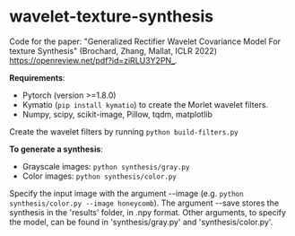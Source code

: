 # wavelet-texture-synthesis

Code for the paper: "Generalized Rectifier Wavelet Covariance Model For texture Synthesis" (Brochard, Zhang, Mallat, ICLR 2022) <https://openreview.net/pdf?id=ziRLU3Y2PN_>.

**Requirements**:
- Pytorch (version >=1.8.0)
- Kymatio (`pip install kymatio`) to create the Morlet wavelet filters.
- Numpy, scipy, scikit-image, Pillow, tqdm, matplotlib

Create the wavelet filters by running `python build-filters.py`

**To generate a synthesis**:
- Grayscale images: `python synthesis/gray.py`
- Color images: `python synthesis/color.py`

Specify the input image with the argument --image (e.g. `python synthesis/color.py --image honeycomb`). The argument --save stores the synthesis in the 'results' folder, in .npy format. Other arguments, to specify the model, can be found in 'synthesis/gray.py' and 'synthesis/color.py'.
